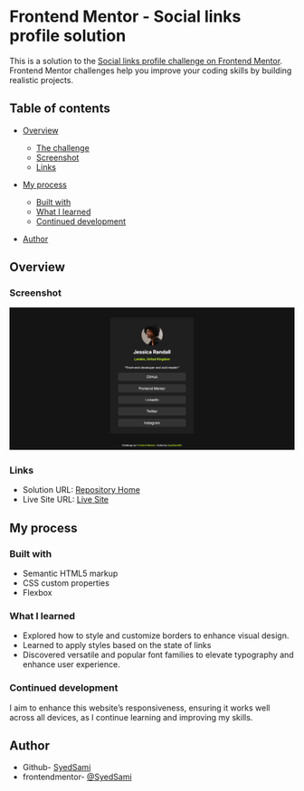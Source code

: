 # Frontend Mentor - Social links profile solution

This is a solution to the [Social links profile challenge on Frontend Mentor](https://www.frontendmentor.io/challenges/social-links-profile-UG32l9m6dQ). Frontend Mentor challenges help you improve your coding skills by building realistic projects. 

## Table of contents

- [Overview](#overview)
  - [The challenge](#the-challenge)
  - [Screenshot](#screenshot)
  - [Links](#links)
- [My process](#my-process)
  - [Built with](#built-with)
  - [What I learned](#what-i-learned)
  - [Continued development](#continued-development)

- [Author](#author)




## Overview


### Screenshot


![Profile Screenshot](./myprofile.png)
<!-- ![Recipe Screenshot](./myprofile.png)![](./screenshot.jpg) -->


### Links

- Solution URL: [Repository Home](https://github.com/SyedSami90/Social-profile-template)
- Live Site URL: [Live Site](https://SyedSami90.github.io/Social-profile-template)

## My process

### Built with

- Semantic HTML5 markup
- CSS custom properties
- Flexbox



### What I learned

- Explored how to style and customize borders to enhance visual design.
- Learned to apply styles based on the state of links
- Discovered versatile and popular font families to elevate typography and enhance user experience.


### Continued development

I aim to enhance this website’s responsiveness, ensuring it works well across all devices, as I continue learning and improving my skills.




## Author

- Github- [SyedSami](https://github.com/SyedSami90)
- frontendmentor- [@SyedSami](https://github.com/SyedSami90)


